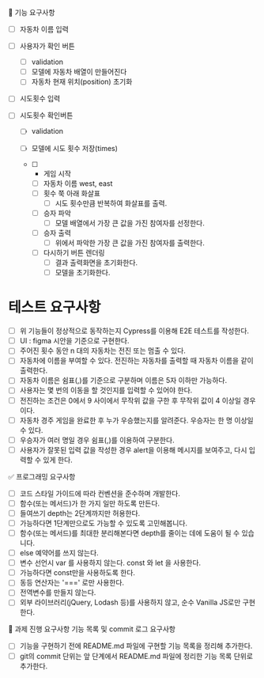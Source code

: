 🎯 기능 요구사항

- [ ] 자동차 이름 입력
- [ ] 사용자가 확인 버튼

  - [ ] validation
  - [ ] 모델에 자동차 배열이 만들어진다
  - [ ] 자동차 현재 위치(position) 초기화

- [ ] 시도횟수 입력
- [ ] 시도횟수 확인버튼

  - [ ] validation
  - [ ] 모델에 시도 횟수 저장(times)

  - [ ] - 게임 시작
    * [ ] 자동차 이름 west, east
    * [ ] 횟수 쭉 아래 화살표
      - [ ] 시도 횟수만큼 반복하여 화살표를 출력.
    * [ ] 승자 파악
      - [ ] 모델 배열에서 가장 큰 값을 가진 참여자를 선정한다.
    * [ ] 승자 출력
      - [ ] 위에서 파악한 가장 큰 값을 가진 참여자를 출력한다.
    * [ ] 다시하기 버튼 렌더링
      - [ ] 결과 출력화면을 초기화한다.
      - [ ] 모델을 초기화한다.

# 테스트 요구사항

- [ ] 위 기능들이 정상적으로 동작하는지 Cypress를 이용해 E2E 테스트를 작성한다.
- [ ] UI : figma 시안을 기준으로 구현한다.
- [ ] 주어진 횟수 동안 n 대의 자동차는 전진 또는 멈출 수 있다.
- [ ] 자동차에 이름을 부여할 수 있다. 전진하는 자동차를 출력할 때 자동차 이름을 같이 출력한다.
- [ ] 자동차 이름은 쉼표(,)를 기준으로 구분하며 이름은 5자 이하만 가능하다.
- [ ] 사용자는 몇 번의 이동을 할 것인지를 입력할 수 있어야 한다.
- [ ] 전진하는 조건은 0에서 9 사이에서 무작위 값을 구한 후 무작위 값이 4 이상일 경우이다.
- [ ] 자동차 경주 게임을 완료한 후 누가 우승했는지를 알려준다. 우승자는 한 명 이상일 수 있다.
- [ ] 우승자가 여러 명일 경우 쉼표(,)를 이용하여 구분한다.
- [ ] 사용자가 잘못된 입력 값을 작성한 경우 alert을 이용해 메시지를 보여주고, 다시 입력할 수 있게 한다.

✅ 프로그래밍 요구사항

- [ ] 코드 스타일 가이드에 따라 컨벤션을 준수하며 개발한다.
- [ ] 함수(또는 메서드)가 한 가지 일만 하도록 만든다.
- [ ] 들여쓰기 depth는 2단계까지만 허용한다.
- [ ] 가능하다면 1단계만으로도 가능할 수 있도록 고민해봅니다.
- [ ] 함수(또는 메서드)를 최대한 분리해본다면 depth를 줄이는 데에 도움이 될 수 있습니다.
- [ ] else 예약어를 쓰지 않는다.
- [ ] 변수 선언시 var 를 사용하지 않는다. const 와 let 을 사용한다.
- [ ] 가능하다면 const만을 사용하도록 한다.
- [ ] 동등 연산자는 '===' 로만 사용한다.
- [ ] 전역변수를 만들지 않는다.
- [ ] 외부 라이브러리(jQuery, Lodash 등)를 사용하지 않고, 순수 Vanilla JS로만 구현한다.

📝 과제 진행 요구사항
기능 목록 및 commit 로그 요구사항

- [ ] 기능을 구현하기 전에 README.md 파일에 구현할 기능 목록을 정리해 추가한다.
- [ ] git의 commit 단위는 앞 단계에서 README.md 파일에 정리한 기능 목록 단위로 추가한다.
